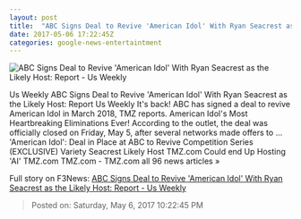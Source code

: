 ```yaml
---
layout: post
title:  "ABC Signs Deal to Revive 'American Idol' With Ryan Seacrest as the Likely Host: Report - Us Weekly"
date: 2017-05-06 17:22:45Z
categories: google-news-entertaintment
---
```


![ABC Signs Deal to Revive 'American Idol' With Ryan Seacrest as the Likely Host: Report - Us Weekly](http://img.usmagazine.com/social/gettyimages-512414378-copy-7ca957c2-ea3e-4e65-b2e1-47dae1c005aa.jpg)

Us Weekly ABC Signs Deal to Revive 'American Idol' With Ryan Seacrest as the Likely Host: Report Us Weekly It's back! ABC has signed a deal to revive American Idol in March 2018, TMZ reports. American Idol's Most Heartbreaking Eliminations Ever! According to the outlet, the deal was officially closed on Friday, May 5, after several networks made offers to ... 'American Idol': Deal in Place at ABC to Revive Competition Series (EXCLUSIVE) Variety Seacrest Likely Host TMZ.com Could end Up Hosting 'AI' TMZ.com TMZ.com - TMZ.com all 96 news articles »


Full story on F3News: [ABC Signs Deal to Revive 'American Idol' With Ryan Seacrest as the Likely Host: Report - Us Weekly](http://www.f3nws.com/n/3xnK2)

> Posted on: Saturday, May 6, 2017 10:22:45 PM
